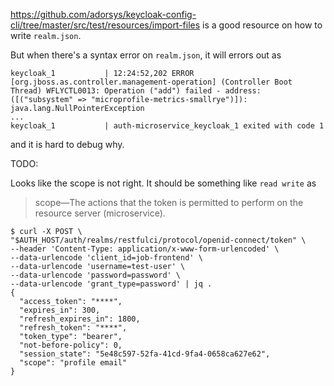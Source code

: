 https://github.com/adorsys/keycloak-config-cli/tree/master/src/test/resources/import-files is a good resource on how to write `realm.json`.

But when there's a syntax error on `realm.json`, it will errors out as

```
keycloak_1           | 12:24:52,202 ERROR [org.jboss.as.controller.management-operation] (Controller Boot Thread) WFLYCTL0013: Operation ("add") failed - address: ([("subsystem" => "microprofile-metrics-smallrye")]): java.lang.NullPointerException
...
keycloak_1           | auth-microservice_keycloak_1 exited with code 1
```

and it is hard to debug why.

TODO:

Looks like the scope is not right. It should be something like `read write` as

> scope—The actions that the token is permitted to perform on the resource server (microservice).

```
$ curl -X POST \
"$AUTH_HOST/auth/realms/restfulci/protocol/openid-connect/token" \
--header 'Content-Type: application/x-www-form-urlencoded' \
--data-urlencode 'client_id=job-frontend' \
--data-urlencode 'username=test-user' \
--data-urlencode 'password=password' \
--data-urlencode 'grant_type=password' | jq .
{
  "access_token": "****",
  "expires_in": 300,
  "refresh_expires_in": 1800,
  "refresh_token": "****",
  "token_type": "bearer",
  "not-before-policy": 0,
  "session_state": "5e48c597-52fa-41cd-9fa4-0658ca627e62",
  "scope": "profile email"
}
```
